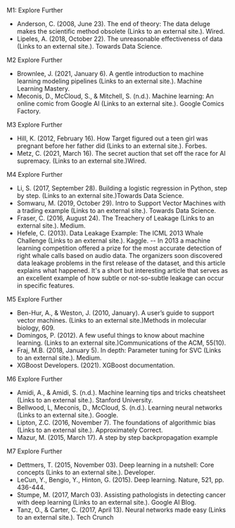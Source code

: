 M1: Explore Further
- Anderson, C. (2008, June 23). The end of theory: The data deluge makes the scientific method obsolete (Links to an external site.). Wired.
- Lipeles, A. (2018, October 22). The unreasonable effectiveness of data (Links to an external site.). Towards Data Science.

M2 Explore Further
- Brownlee, J. (2021, January 6). A gentle introduction to machine learning modeling pipelines (Links to an external site.). Machine Learning Mastery. 
- Meconis, D., McCloud, S., & Mitchell, S. (n.d.). Machine learning: An online comic from Google AI (Links to an external site.). Google Comics Factory.

M3 Explore Further
- Hill, K. (2012, February 16). How Target figured out a teen girl was pregnant before her father did (Links to an external site.). Forbes. 
- Metz, C. (2021, March 16). The secret auction that set off the race for AI supremacy.  (Links to an external site.)Wired.

M4 Explore Further
- Li, S. (2017, September 28). Building a logistic regression in Python, step by step.  (Links to an external site.)Towards Data Science.
- Somwaru, M. (2019, October 29). Intro to Support Vector Machines with a trading example (Links to an external site.). Towards Data Science.
- Fraser, C. (2016, August 24). The Treachery of Leakage (Links to an external site.). Medium. 
- Hefele, C. (2013). Data Leakage Example: The ICML 2013 Whale Challenge (Links to an external site.). Kaggle. 
-- In 2013 a machine learning competition offered a prize for the most accurate detection of right whale calls based on audio data. The organizers soon discovered data leakage problems in the first release of the dataset, and this article explains what happened. It's a short but interesting article that serves as an excellent example of how subtle or not-so-subtle leakage can occur in specific features.

M5 Explore Further
- Ben-Hur, A., & Weston, J. (2010, January). A user’s guide to support vector machines.  (Links to an external site.)Methods in molecular biology, 609. 
- Domingos, P. (2012). A few useful things to know about machine learning.  (Links to an external site.)Communications of the ACM, 55(10). 
- Fraj, M.B. (2018, January 5). In depth: Parameter tuning for SVC (Links to an external site.). Medium. 
- XGBoost Developers. (2021). XGBoost documentation.

M6 Explore Further
- Amidi, A., & Amidi, S. (n.d.). Machine learning tips and tricks cheatsheet (Links to an external site.). Stanford University. 
- Bellwood, L, Meconis, D., McCloud, S. (n.d.). Learning neural networks (Links to an external site.). Google. 
- Lipton, Z.C. (2016, November 7). The foundations of algorithmic bias (Links to an external site.). Approximately Correct.
- Mazur, M. (2015, March 17). A step by step backpropagation example

M7 Explore Further
- Dettmers, T. (2015, November 03). Deep learning in a nutshell: Core concepts (Links to an external site.). Developer.  
- LeCun, Y., Bengio, Y., Hinton, G. (2015). Deep learning. Nature, 521, pp. 436-444.
- Stumpe, M. (2017, March 03). Assisting pathologists in detecting cancer with deep learning (Links to an external site.). Google AI Blog. 
- Tanz, O., & Carter, C. (2017, April 13). Neural networks made easy (Links to an external site.). Tech Crunch
